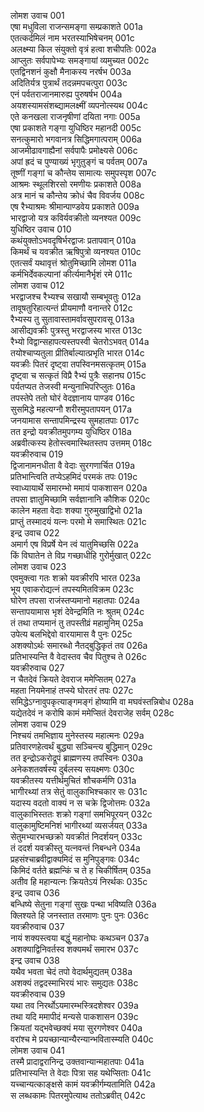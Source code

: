 लोमश उवाच	001  
एषा मधुविला राजन्समङ्गा सम्प्रकाशते	001a  
एतत्कर्दमिलं नाम भरतस्याभिषेचनम्	001c  
अलक्ष्म्या किल संयुक्तो वृत्रं हत्वा शचीपतिः	002a  
आप्लुतः सर्वपापेभ्यः समङ्गायां व्यमुच्यत	002c  
एतद्विनशनं कुक्षौ मैनाकस्य नरर्षभ	003a  
अदितिर्यत्र पुत्रार्थं तदन्नमपचत्पुरा	003c  
एनं पर्वतराजानमारुह्य पुरुषर्षभ	004a  
अयशस्यामसंशब्द्यामलक्ष्मीं व्यपनोत्स्यथ	004c  
एते कनखला राजनृषीणां दयिता नगाः	005a  
एषा प्रकाशते गङ्गा युधिष्ठिर महानदी	005c  
सनत्कुमारो भगवानत्र सिद्धिमगात्पराम्	006a  
आजमीढावगाह्यैनां सर्वपापैः प्रमोक्ष्यसे	006c  
अपां ह्रदं च पुण्याख्यं भृगुतुङ्गं च पर्वतम्	007a  
तूष्णीं गङ्गां च कौन्तेय सामात्यः समुपस्पृश	007c  
आश्रमः स्थूलशिरसो रमणीयः प्रकाशते	008a  
अत्र मानं च कौन्तेय क्रोधं चैव विवर्जय	008c  
एष रैभ्याश्रमः श्रीमान्पाण्डवेय प्रकाशते	009a  
भारद्वाजो यत्र कविर्यवक्रीतो व्यनश्यत	009c  
युधिष्ठिर उवाच	010  
कथंयुक्तोऽभवदृषिर्भरद्वाजः प्रतापवान्	010a  
किमर्थं च यवक्रीत ऋषिपुत्रो व्यनश्यत	010c  
एतत्सर्वं यथावृत्तं श्रोतुमिच्छामि लोमश	011a  
कर्मभिर्देवकल्पानां कीर्त्यमानैर्भृशं रमे	011c  
लोमश उवाच	012  
भरद्वाजश्च रैभ्यश्च सखायौ सम्बभूवतुः	012a  
तावूषतुरिहात्यन्तं प्रीयमाणौ वनान्तरे	012c  
रैभ्यस्य तु सुतावास्तामर्वावसुपरावसू	013a  
आसीद्यवक्रीः पुत्रस्तु भरद्वाजस्य भारत	013c  
रैभ्यो विद्वान्सहापत्यस्तपस्वी चेतरोऽभवत्	014a  
तयोश्चाप्यतुला प्रीतिर्बाल्यात्प्रभृति भारत	014c  
यवक्रीः पितरं दृष्ट्वा तपस्विनमसत्कृतम्	015a  
दृष्ट्वा च सत्कृतं विप्रै रैभ्यं पुत्रैः सहानघ	015c  
पर्यतप्यत तेजस्वी मन्युनाभिपरिप्लुतः	016a  
तपस्तेपे ततो घोरं वेदज्ञानाय पाण्डव	016c  
सुसमिद्धे महत्यग्नौ शरीरमुपतापयन्	017a  
जनयामास सन्तापमिन्द्रस्य सुमहातपाः	017c  
तत इन्द्रो यवक्रीतमुपगम्य युधिष्ठिर	018a  
अब्रवीत्कस्य हेतोस्त्वमास्थितस्तप उत्तमम्	018c  
यवक्रीरुवाच	019  
द्विजानामनधीता वै वेदाः सुरगणार्चित	019a  
प्रतिभान्त्विति तप्येऽहमिदं परमकं तपः	019c  
स्वाध्यायार्थे समारम्भो ममायं पाकशासन	020a  
तपसा ज्ञातुमिच्छामि सर्वज्ञानानि कौशिक	020c  
कालेन महता वेदाः शक्या गुरुमुखाद्विभो	021a  
प्राप्तुं तस्मादयं यत्नः परमो मे समास्थितः	021c  
इन्द्र उवाच	022  
अमार्ग एष विप्रर्षे येन त्वं यातुमिच्छसि	022a  
किं विघातेन ते विप्र गच्छाधीहि गुरोर्मुखात्	022c  
लोमश उवाच	023  
एवमुक्त्वा गतः शक्रो यवक्रीरपि भारत	023a  
भूय एवाकरोद्यत्नं तपस्यमितविक्रम	023c  
घोरेण तपसा राजंस्तप्यमानो महातपाः	024a  
सन्तापयामास भृशं देवेन्द्रमिति नः श्रुतम्	024c  
तं तथा तप्यमानं तु तपस्तीव्रं महामुनिम्	025a  
उपेत्य बलभिद्देवो वारयामास वै पुनः	025c  
अशक्योऽर्थः समारब्धो नैतद्बुद्धिकृतं तव	026a  
प्रतिभास्यन्ति वै वेदास्तव चैव पितुश्च ते	026c  
यवक्रीरुवाच	027  
न चैतदेवं क्रियते देवराज ममेप्सितम्	027a  
महता नियमेनाहं तप्स्ये घोरतरं तपः	027c  
समिद्धेऽग्नावुपकृत्याङ्गमङ्गं होष्यामि वा मघवंस्तन्निबोध	028a  
यद्येतदेवं न करोषि कामं ममेप्सितं देवराजेह सर्वम्	028c  
लोमश उवाच	029  
निश्चयं तमभिज्ञाय मुनेस्तस्य महात्मनः	029a  
प्रतिवारणहेत्वर्थं बुद्ध्या सञ्चिन्त्य बुद्धिमान्	029c  
तत इन्द्रोऽकरोद्रूपं ब्राह्मणस्य तपस्विनः	030a  
अनेकशतवर्षस्य दुर्बलस्य सयक्ष्मणः	030c  
यवक्रीतस्य यत्तीर्थमुचितं शौचकर्मणि	031a  
भागीरथ्यां तत्र सेतुं वालुकाभिश्चकार सः	031c  
यदास्य वदतो वाक्यं न स चक्रे द्विजोत्तमः	032a  
वालुकाभिस्ततः शक्रो गङ्गां समभिपूरयन्	032c  
वालुकामुष्टिमनिशं भागीरथ्यां व्यसर्जयत्	033a  
सेतुमभ्यारभच्छक्रो यवक्रीतं निदर्शयन्	033c  
तं ददर्श यवक्रीस्तु यत्नवन्तं निबन्धने	034a  
प्रहसंश्चाब्रवीद्वाक्यमिदं स मुनिपुङ्गवः	034c  
किमिदं वर्तते ब्रह्मन्किं च ते ह चिकीर्षितम्	035a  
अतीव हि महान्यत्नः क्रियतेऽयं निरर्थकः	035c  
इन्द्र उवाच	036  
बन्धिष्ये सेतुना गङ्गां सुखः पन्था भविष्यति	036a  
क्लिश्यते हि जनस्तात तरमाणः पुनः पुनः	036c  
यवक्रीरुवाच	037  
नायं शक्यस्त्वया बद्धुं महानोघः कथञ्चन	037a  
अशक्याद्विनिवर्तस्व शक्यमर्थं समारभ	037c  
इन्द्र उवाच	038  
यथैव भवता चेदं तपो वेदार्थमुद्यतम्	038a  
अशक्यं तद्वदस्माभिरयं भारः समुद्यतः	038c  
यवक्रीरुवाच	039  
यथा तव निरर्थोऽयमारम्भस्त्रिदशेश्वर	039a  
तथा यदि ममापीदं मन्यसे पाकशासन	039c  
क्रियतां यद्भवेच्छक्यं मया सुरगणेश्वर	040a  
वरांश्च मे प्रयच्छान्यान्यैरन्यान्भवितास्म्यति	040c  
लोमश उवाच	041  
तस्मै प्रादाद्वरानिन्द्र उक्तवान्यान्महातपाः	041a  
प्रतिभास्यन्ति ते वेदाः पित्रा सह यथेप्सिताः	041c  
यच्चान्यत्काङ्क्षसे कामं यवक्रीर्गम्यतामिति	042a  
स लब्धकामः पितरमुपेत्याथ ततोऽब्रवीत्	042c  
